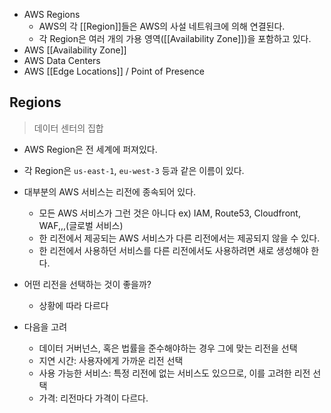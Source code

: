 
- AWS Regions
	- AWS의 각 [[Region]]들은 AWS의 사설 네트워크에 의해 연결된다.
	- 각 Region은 여러 개의 가용 영역([[Availability Zone]])을 포함하고 있다.
- AWS [[Availability Zone]]
- AWS Data Centers
- AWS [[Edge Locations]] / Point of Presence

## Regions

> 데이터 센터의 집합

- AWS Region은 전 세계에 퍼져있다.
- 각 Region은 `us-east-1`, `eu-west-3` 등과 같은 이름이 있다.
- 대부분의 AWS 서비스는 리전에 종속되어 있다.
	- 모든 AWS 서비스가 그런 것은 아니다
		ex) IAM, Route53, Cloudfront, WAF,,,(글로벌 서비스)
	- 한 리전에서 제공되는 AWS 서비스가 다른 리전에서는 제공되지 않을 수 있다.
	- 한 리전에서 사용하던 서비스를 다른 리전에서도 사용하려면 새로 생성해야 한다.

- 어떤 리전을 선택하는 것이 좋을까?
	- 상황에 따라 다르다
- 다음을 고려
	- 데이터 거버넌스, 혹은 법률을 준수해야하는 경우 그에 맞는 리전을 선택
	- 지연 시간: 사용자에게 가까운 리전 선택
	- 사용 가능한 서비스: 특정 리전에 없는 서비스도 있으므로, 이를 고려한 리전 선택
	- 가격: 리전마다 가격이 다르다.